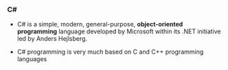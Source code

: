### C#

* C# is a simple, modern, general-purpose, **object-oriented programming** language developed by Microsoft within its .NET initiative led by Anders Hejlsberg.

* C# programming is very much based on C and C++ programming languages
